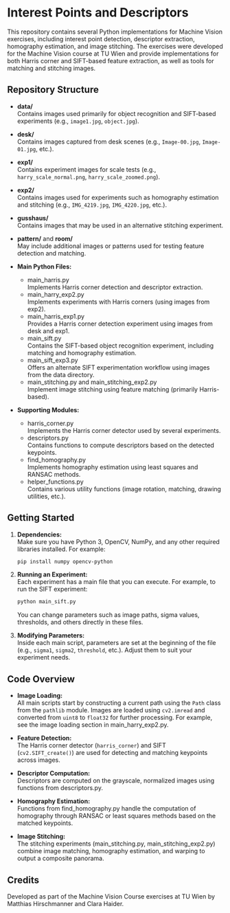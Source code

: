 # Interest Points and Descriptors

This repository contains several Python implementations for Machine Vision exercises, including interest point detection, descriptor extraction, homography estimation, and image stitching. The exercises were developed for the Machine Vision course at TU Wien and provide implementations for both Harris corner and SIFT-based feature extraction, as well as tools for matching and stitching images.

## Repository Structure

- **data/**  
  Contains images used primarily for object recognition and SIFT-based experiments (e.g., `image1.jpg`, `object.jpg`).

- **desk/**  
  Contains images captured from desk scenes (e.g., `Image-00.jpg`, `Image-01.jpg`, etc.).

- **exp1/**  
  Contains experiment images for scale tests (e.g., `harry_scale_normal.png`, `harry_scale_zoomed.png`).

- **exp2/**  
  Contains images used for experiments such as homography estimation and stitching (e.g., `IMG_4219.jpg`, `IMG_4220.jpg`, etc.).

- **gusshaus/**  
  Contains images that may be used in an alternative stitching experiment.

- **pattern/** and **room/**  
  May include additional images or patterns used for testing feature detection and matching.

- **Main Python Files:**  
  - main_harris.py  
    Implements Harris corner detection and descriptor extraction.  
  - main_harry_exp2.py  
    Implements experiments with Harris corners (using images from exp2).  
  - main_harris_exp1.py  
    Provides a Harris corner detection experiment using images from desk and exp1.  
  - main_sift.py  
    Contains the SIFT-based object recognition experiment, including matching and homography estimation.  
  - main_sift_exp3.py  
    Offers an alternate SIFT experimentation workflow using images from the data directory.  
  - main_stitching.py and main_stitching_exp2.py  
    Implement image stitching using feature matching (primarily Harris-based).

- **Supporting Modules:**  
  - harris_corner.py  
    Implements the Harris corner detector used by several experiments.  
  - descriptors.py  
    Contains functions to compute descriptors based on the detected keypoints.  
  - find_homography.py  
    Implements homography estimation using least squares and RANSAC methods.  
  - helper_functions.py  
    Contains various utility functions (image rotation, matching, drawing utilities, etc.).

## Getting Started

1. **Dependencies:**  
   Make sure you have Python 3, OpenCV, NumPy, and any other required libraries installed. For example:  
   ```sh
   pip install numpy opencv-python
   ```

2. **Running an Experiment:**  
   Each experiment has a main file that you can execute. For example, to run the SIFT experiment:
   ```sh
   python main_sift.py
   ```
   You can change parameters such as image paths, sigma values, thresholds, and others directly in these files.

3. **Modifying Parameters:**  
   Inside each main script, parameters are set at the beginning of the file (e.g., `sigma1`, `sigma2`, `threshold`, etc.). Adjust them to suit your experiment needs.

## Code Overview

- **Image Loading:**  
  All main scripts start by constructing a current path using the `Path` class from the `pathlib` module. Images are loaded using `cv2.imread` and converted from `uint8` to `float32` for further processing. For example, see the image loading section in main_harry_exp2.py.

- **Feature Detection:**  
  The Harris corner detector (`harris_corner`) and SIFT (`cv2.SIFT_create()`) are used for detecting and matching keypoints across images.

- **Descriptor Computation:**  
  Descriptors are computed on the grayscale, normalized images using functions from descriptors.py.

- **Homography Estimation:**  
  Functions from find_homography.py handle the computation of homography through RANSAC or least squares methods based on the matched keypoints.

- **Image Stitching:**  
  The stitching experiments (main_stitching.py, main_stitching_exp2.py) combine image matching, homography estimation, and warping to output a composite panorama.

## Credits

Developed as part of the Machine Vision Course exercises at TU Wien by Matthias Hirschmanner and Clara Haider.
